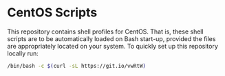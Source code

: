 # CentOS Scripts
This repository contains shell profiles for CentOS. That is, these shell scripts are to be automatically loaded on Bash start-up, provided the files are appropriately located on your system. To quickly set up this repository locally run:

```bash
/bin/bash -c $(curl -sL https://git.io/vwRtW)
```
